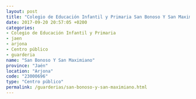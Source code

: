 ```yaml
---
layout: post
title: "Colegio de Educación Infantil y Primaria San Bonoso Y San Maximiano"
date: 2017-09-20 20:57:05 +0200
categories:
- Colegio de Educación Infantil y Primaria
- jaen
- arjona
- Centro público
- guarderia
name: "San Bonoso Y San Maximiano"
province: "Jaén"
location: "Arjona"
code: "23000696"
type: "Centro público"
permalink: /guarderias/san-bonoso-y-san-maximiano.html
---
```

